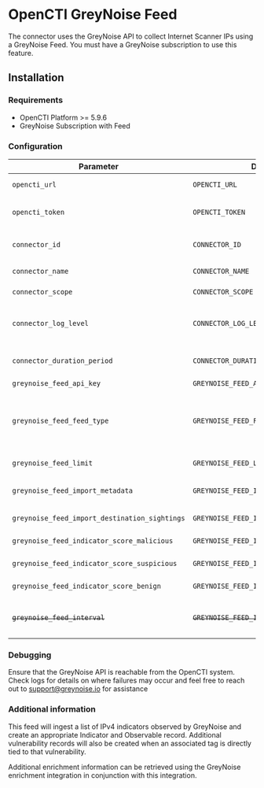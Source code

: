# OpenCTI GreyNoise Feed

The connector uses the GreyNoise API to collect Internet Scanner IPs using a GreyNoise Feed.
You must have a GreyNoise subscription to use this feature.

## Installation

### Requirements

- OpenCTI Platform >= 5.9.6
- GreyNoise Subscription with Feed

### Configuration

| Parameter                                     | Docker envvar                                 | Mandatory | Default          | Description                                                                                                                         |
| --------------------------------------------- | --------------------------------------------- | --------- | ---------------- | ----------------------------------------------------------------------------------------------------------------------------------- |
| `opencti_url`                                 | `OPENCTI_URL`                                 | Yes       | /                | The URL of the OpenCTI platform.                                                                                                    |
| `opencti_token`                               | `OPENCTI_TOKEN`                               | Yes       | /                | The default admin token configured in the OpenCTI platform parameters file.                                                         |
| `connector_id`                                | `CONNECTOR_ID`                                | Yes       | /                | A valid arbitrary `UUIDv4` that must be unique for this connector.                                                                  |
| `connector_name`                              | `CONNECTOR_NAME`                              | No        | `GreyNoise Feed` | Indicates the name is `GreyNoise Feed`                                                                                              |
| `connector_scope`                             | `CONNECTOR_SCOPE`                             | No        | `greynoisefeed`  | Indicates the scope is `greynoisefeed`                                                                                              |
| `connector_log_level`                         | `CONNECTOR_LOG_LEVEL`                         | No        | `error`          | The log level for this connector, could be `debug`, `info`, `warn` or `error` (less verbose).                                       |
| `connector_duration_period`                   | `CONNECTOR_DURATION_PERIOD`                   | No        | `PT24H`          | The duration between two runs of the connector (default: 24 hours)                                                                  |
| `greynoise_feed_api_key`                      | `GREYNOISE_FEED_API_KEY`                      | Yes       | /                | Your GreyNoise API KEY                                                                                                              |
| `greynoise_feed_feed_type`                    | `GREYNOISE_FEED_FEED_TYPE`                    | No        | `malicious`      | Type of Feed to import (benign, malicious, suspicious, benign+malicious, malicious+suspicious, benign+suspicious+malicious, or all) |
| `greynoise_feed_limit`                        | `GREYNOISE_FEED_LIMIT`                        | No        | `10 000`         | Max number of indicators to ingest                                                                                                  |
| `greynoise_feed_import_metadata`              | `GREYNOISE_FEED_IMPORT_METADATA`              | No        | `False`          | Import metadata (cities, sightings, etc.) (can generate a lot!)                                                                     |
| `greynoise_feed_import_destination_sightings` | `GREYNOISE_FEED_IMPORT_DESTINATION_SIGHTINGS` | No        | `False`          | Import indicator's countries (from metadata) as a Sighting.                                                                         |
| `greynoise_feed_indicator_score_malicious`    | `GREYNOISE_FEED_INDICATOR_SCORE_MALICIOUS`    | No        | `75`             | Default indicator score for malicious indicators                                                                                    |
| `greynoise_feed_indicator_score_suspicious`   | `GREYNOISE_FEED_INDICATOR_SCORE_SUSPICIOUS`   | No        | `50`             | Default indicator score for suspicious indicators                                                                                   |
| `greynoise_feed_indicator_score_benign`       | `GREYNOISE_FEED_INDICATOR_SCORE_BENIGN`       | No        | `20`             | Default indicator score for benign indicators                                                                                       |
| ~~`greynoise_feed_interval`~~                 | ~~`GREYNOISE_FEED_INTERVAL`~~                 | ~~No~~    | ~~`24`~~         | ~~Number of hours between runs~~ (Deprecated, use `connector_duration_period` instead)                                              |

### Debugging

Ensure that the GreyNoise API is reachable from the OpenCTI system. Check logs for details on where failures may occur and feel free to reach out to [support@greynoise.io](mailto:support@greynoise.io) for assistance

### Additional information

This feed will ingest a list of IPv4 indicators observed by GreyNoise and create an appropriate Indicator and Observable record. Additional vulnerability records will also be created when an associated tag is directly tied to that vulnerability.

Additional enrichment information can be retrieved using the GreyNoise enrichment integration in conjunction with this integration.
